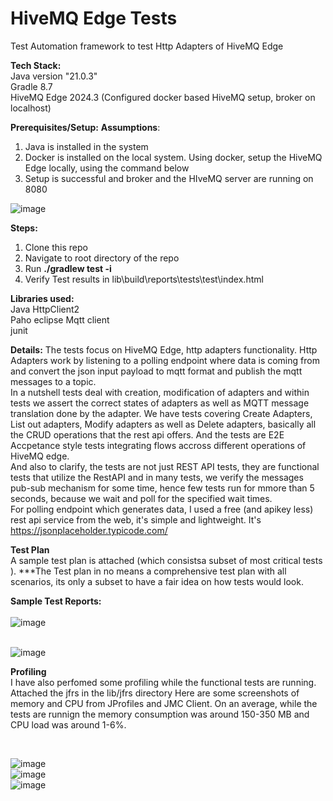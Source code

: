# HiveMQ Edge Tests
Test Automation framework to test Http Adapters of HiveMQ Edge

**Tech Stack:**</br>
Java version "21.0.3"</br>
Gradle 8.7</br>
HiveMQ Edge 2024.3 (Configured docker based HiveMQ setup, broker on localhost) </br>

**Prerequisites/Setup:**
**Assumptions**: 
1. Java is installed in the system
2. Docker is installed on the local system. Using docker, setup the HiveMQ Edge locally, using the command below </br>
3. Setup is successful and broker and the HIveMQ server are running on 8080

![image](https://github.com/surya818/hivemq-edge-test/assets/7116020/76044981-f450-40c2-9712-24bbe9350f40)</br>

**Steps:**
1. Clone this repo </br>
2. Navigate to root directory of the repo </br>
3. Run **./gradlew test -i** </br>
4. Verify Test results in lib\build\reports\tests\test\index.html </br>
 

**Libraries used:**</br>
Java HttpClient2</br>
Paho eclipse Mqtt client</br>
junit </br>

**Details:**
The tests focus on HiveMQ Edge, http adapters functionality. Http Adapters work by listening to a polling endpoint where data is coming from and convert the json input payload to mqtt format and publish the mqtt messages to a topic. </br>
In a nutshell tests deal with creation, modification of adapters and within tests we assert the correct states of adapters as well as MQTT message translation done by the adapter. We have tests covering Create Adapters, List out adapters, Modify adapters as well as Delete adapters, basically all the CRUD operations that the rest api offers. And the tests are E2E Accpetance style tests integrating flows accross different operations of HiveMQ edge.
</br> 
And also to clarify, the tests are not just REST API tests, they are functional tests that utilize the RestAPI and in many tests, we verify the messages pub-sub mechanism for some time, hence few tests run for mmore than 5 seconds, because we wait and poll for the specified wait times. </br>
For polling endpoint which generates data, I used a free (and apikey less) rest api service from the web, it's simple and lightweight. It's https://jsonplaceholder.typicode.com/

**Test Plan** </br>
A sample test plan is attached (which consistsa subset of most critical tests ). 
***The Test plan in no means a comprehensive test plan with all scenarios, its only a subset to have a fair idea on how tests would look.

**Sample Test Reports:** </br>
</br>![image](https://github.com/surya818/HiveMQEdgeTest/assets/7116020/34376cc0-6dc0-4e8c-a16a-afa8f97b65b9)

</br>![image](https://github.com/surya818/HiveMQEdgeTest/assets/7116020/c9dcd9ff-5de7-4c14-973a-570ae1a7f172)


**Profiling** </br>
I have also perfomed some profiling while the functional tests are running. Attached the jfrs in the lib/jfrs directory
Here are some screenshots of memory and CPU from JProfiles and JMC Client. On an average, while the tests are runnign the memory consumption was around 150-350 MB and CPU load was around 1-6%.

</br>

![image](https://github.com/surya818/HiveMQEdgeTest/assets/7116020/4073634a-928c-46ae-86e5-160ad57dc254) </br>
![image](https://github.com/surya818/HiveMQEdgeTest/assets/7116020/6b5de118-542e-4115-b2e5-9e04e1504086) </br>
![image](https://github.com/surya818/HiveMQEdgeTest/assets/7116020/c5ee0def-f299-4233-b4dd-114b3143bed7) </br>



